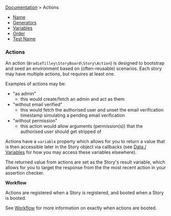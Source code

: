 [Documentation](/docs/documentation.md) > Actions

- [Name](/docs/actions/name.md)
- [Generators](/docs/actions/generators.md)
- [Variables](/docs/actions/variables.md)
- [Order](/docs/actions/order.md)
- [Test Name](/docs/actions/test-name.md)

### Actions

An action (`BradieTilley\StoryBoard\Story\Action`) is designed to bootstrap and seed an environment based on (often-reusable) scenarios. Each story may have multiple actions, but requires at least one.

Examples of actions may be:

- "as admin"
    - this would create/fetch an admin and act as them
- "without email verified"
    - this would fetch the authorised user and unset the email verification timestamp simulating a pending email verification
- "without permission"
    - this action would allow arguments (permission(s)) that the authorised user should get stripped of

Actions have a `variable` property which allows for you to return a value that is then accessible later in the Story object via callbacks (see [Data / Variables](/docs/stories/data-variables.md) for how you may access these variables elsewhere).

The returned value from actions are set as the Story's result variable, which allows for you to target the response from the the most recent action in your assertion checker.

**Workflow**

Actions are registered when a Story is registered, and booted when a Story is booted.

See [Workflow](/docs/stories/workflow.md) for more information on exactly when actions are booted.